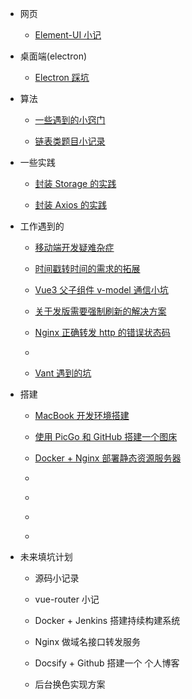 - 网页

  - [Element-UI 小记](code/vue-element-ui.md)

- 桌面端(electron)

  - [Electron 踩坑](code/electron.md)

- 算法

  - [一些遇到的小窍门](algorithm/tips.md)

  - [链表类题目小记录](algorithm/link-node.md)

- 一些实践

  - [封装 Storage 的实践](practices/encapsulating-storage.md)

  - [封装 Axios 的实践](practices/encapsulating-axios.md)

- 工作遇到的

  - [移动端开发疑难杂症](work/mobile.md)

  - [时间戳转时间的需求的拓展](work/milliseconds-to-format-date.md)

  - [Vue3 父子组件 v-model 通信小坑](work/vue3-setup-props.md)

  - [关于发版需要强制刷新的解决方案](work/fixing-compulsory-refresh.md)

  - [Nginx 正确转发 http 的错误状态码](work/nginx-correct-http-status.md)

  - [](work/change-theme.md)

  - [Vant 遇到的坑](work/vant-bugs.md)

- 搭建

  - [MacBook 开发环境搭建](build/macbook-env.md)

  - [使用 PicGo 和 GitHub 搭建一个图床](build/picgo-github-image-hosting.md)

  - [Docker + Nginx 部署静态资源服务器](build/docker-nginx-static-server.md)

  - [](build/docker-jenkins-cicd.md)

  - [](build/docsify-github-blog.md)

  - [](build/nginx-request-redirect-to-server.md)

  - [](build/qiniu-image-hosting.md)

- 未来填坑计划

  - 源码小记录

  - vue-router 小记

  - Docker + Jenkins 搭建持续构建系统

  - Nginx 做域名接口转发服务

  - Docsify + Github 搭建一个 个人博客

  - 后台换色实现方案
